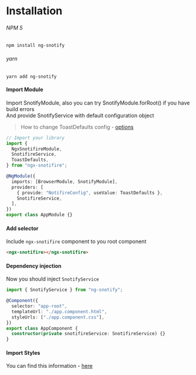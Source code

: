 # Installation

###### NPM 5

`npm install ng-snotify`

###### yarn

`yarn add ng-snotify`

#### Import Module

Import SnotifyModule, also you can try SnotifyModule.forRoot() if you have build errors  
And provide SnotifyService with default configuration object

> How to change ToastDefaults config - [options](api/snotify.md#setdefaults)

```typescript
// Import your library
import {
  NgxSnotifireModule,
  SnotifireService,
  ToastDefaults,
} from "ngx-snotifire";

@NgModule({
  imports: [BrowserModule, SnotifyModule],
  providers: [
    { provide: "NotifireConfig", useValue: ToastDefaults },
    SnotifireService,
  ],
})
export class AppModule {}
```

#### Add selector

Include `ngx-snotifire` component to you root component

```html
<ngx-snotifire></ngx-snotifire>
```

#### Dependency injection

Now you should inject `SnotifyService`

```typescript
import { SnotifyService } from "ng-snotify";

@Component({
  selector: "app-root",
  templateUrl: "./app.component.html",
  styleUrls: ["./app.component.css"],
})
export class AppComponent {
  constructor(private snotifireService: SnotifireService) {}
}
```

#### Import Styles

You can find this information - [here](essentials/styling.md)
